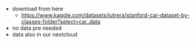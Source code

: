 - download from here
  - https://www.kaggle.com/datasets/jutrera/stanford-car-dataset-by-classes-folder?select=car_data
- no data pre needed
- data also in our nextcloud